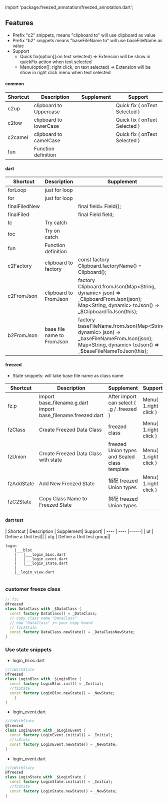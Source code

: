 import 'package:freezed_annotation/freezed_annotation.dart';
## Features

* Prefix "c2" snippets, means "clipboard to" will use clipboard as value
* Prefix "b2" snippets means "baseFileName to" will use baseFileName as value
* Support
  + Quick fix(option[]:on text selected) 
  => Extension  will be show in quickFix action when text selected
  + Menu(option[]:  right click, on text selected) 
  => Extension  will be show in right click menu when text selected

#### common

|  Shortcut   |  Description  | Supplement| Support|
|  ----  | ----  |------|-----|
| c2up     | clipboard to Uppercase|  |Quick fix ( onText Selected )|
| c2low    | clipboard to lowerCase|  |Quick fix ( onText Selected )|
| c2camel  | clipboard to camelCase|  |Quick fix ( onText Selected )|
| fun      | Function definition ||

#### dart 

|  Shortcut   |  Description  | Supplement| Support|
|  ----  | ----  |------|-----|
| forLoop| just for loop   |||
| for    | just for loop   ||
| finalFiledNew   | |final field= Field(); |
| finalFiled  | |final  Field field; |
| tc     | Try catch||
| toc    | Try on catch||
| fun    |  Function definition ||
| c2Factory  | clipboard to factory | const factory Clipboard.factoryName() = Clipboard(); |
| c2FromJson   | clipboard to FromJson |  factory Clipboard.fromJson(Map<String, dynamic> json) => _ClipboardFromJson(json); <br>  Map<String, dynamic> toJson() => _$ClipboardToJson(this); |
| b2FromJson   | base file name to FromJson |factory baseFileName.fromJson(Map<String, dynamic> json) => _baseFileNameFromJson(json); <br> Map<String, dynamic> toJson() => _$baseFileNameToJson(this); |Menu( <br>1.on text selected<br> 2.right click ) |

#### freezed 

* State  snippets: will take base file name as class name 

|  Shortcut   |  Description  | Supplement| Support|
|  ----  | ----  |------|------|
| fz.p     |import base_filename.g.dart<br>import base_filename.freezed.dart<br>  |After import can select ( .g / .freezed )|Menu( <br>1.right click ) |
| fzClass    | Create Freezed Data Class  |  freezed class |Menu( <br>1.right click ) |
| fzUnion   |Create Freezed Data Class with state  | freezed Union types and Sealed class template<br>|Menu( <br>1.right click ) |
| fzAddState    | Add New Freezed State | 搭配 freezed Union types|Menu( <br>1.right click ) |
| fzC2State  | Copy Class Name to Freezed State| 搭配 freezed Union types|

### 

#### dart test

|  Shortcut   |  Description  | Supplement| Support|
|  ----  | ----  |------|
| ut     | Define a Unit test||
| utg    | Define a Unit test group||

```
login
    |___bloc 
    |   |___login_bLoc.dart
    |   |___login_event.dart   
    |   |___login_state.dart
    |
    |__login_view.dart
    
```

### customer freeze class

```dart
// fzc
@freezed
class DataClass with _$DataClass {
  const factory DataClass() = _DataClass;
  // copy class name "DataClass"
  // now "DataClass" in your copy board
  // fzc2State
  const factory DataClass.newState() = _DataClassNewState;
} 
```

### Use state snippets 

*  login_bLoc.dart

```dart
//fzWithState
@freezed
class LoginBloc with _$LoginBloc {
  const factory LoginBloc.init() = _Initial;
  //fzState
  const factory LoginBloc.newState() = _NewState;
    }
}   
```

*  login_event.dart

```dart
//fzWithState
@freezed
class LoginEvent with _$LoginEvent {
  const factory LoginEvent.initial() = _Initial;
  //fzState
  const factory LoginEvent.newState() = _NewState;
}

```

*  login_event.dart

```dart
//fzWithState
@freezed
class LoginState with _$LoginState {
  const factory LoginState.initial() = _Initial;
  //fzState
  const factory LoginState.newState() = _NewState;
}
```
